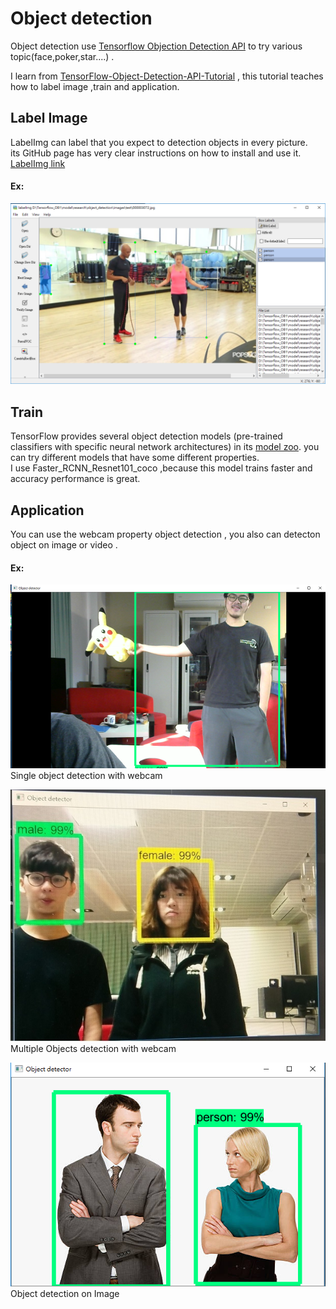 Object detection
===
Object detection use [Tensorflow Objection Detection API](https://github.com/tensorflow/models/tree/master/research/object_detection) to try various topic(face,poker,star....) .

 I learn from  [TensorFlow-Object-Detection-API-Tutorial](https://github.com/EdjeElectronics/TensorFlow-Object-Detection-API-Tutorial-Train-Multiple-Objects-Windows-10) ,  this tutorial teaches how to label image ,train and application.

## Label Image
LabelImg can label that you expect to detection objects in every picture.<br> its GitHub page has very clear instructions on how to install and use it.<br>
[LabelImg link](https://github.com/tzutalin/labelImg)

#### Ex:
![image](https://github.com/facg88032/picture/blob/master/labelImage.png)

## Train
TensorFlow provides several object detection models (pre-trained classifiers with specific neural network architectures) in its [model zoo](https://github.com/tensorflow/models/blob/master/research/object_detection/g3doc/detection_model_zoo.md). you can try different models that have some different properties.<br>
I use Faster_RCNN_Resnet101_coco ,because this model trains faster and accuracy performance is great.
## Application
You can use the webcam property object detection , you also can detecton object on image or video .
#### Ex:

![image](https://github.com/facg88032/picture/blob/master/webcam_person2.png)<br>
Single object detection with webcam <br>

![image](https://github.com/facg88032/picture/blob/master/multi_person_webcam.jpg)<br>
Multiple Objects detection with webcam <br>

![image](https://github.com/facg88032/picture/blob/master/image_person1.png)<br>
Object detection on Image <br>
